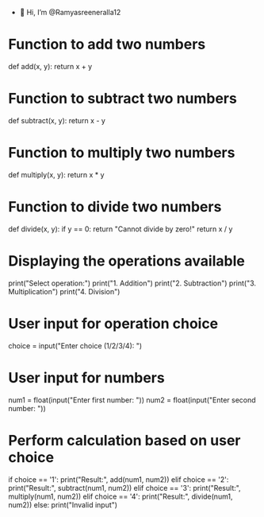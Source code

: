 - 👋 Hi, I’m @Ramyasreeneralla12
# Function to add two numbers
def add(x, y):
    return x + y

# Function to subtract two numbers
def subtract(x, y):
    return x - y

# Function to multiply two numbers
def multiply(x, y):
    return x * y

# Function to divide two numbers
def divide(x, y):
    if y == 0:
        return "Cannot divide by zero!"
    return x / y

# Displaying the operations available
print("Select operation:")
print("1. Addition")
print("2. Subtraction")
print("3. Multiplication")
print("4. Division")

# User input for operation choice
choice = input("Enter choice (1/2/3/4): ")

# User input for numbers
num1 = float(input("Enter first number: "))
num2 = float(input("Enter second number: "))

# Perform calculation based on user choice
if choice == '1':
    print("Result:", add(num1, num2))
elif choice == '2':
    print("Result:", subtract(num1, num2))
elif choice == '3':
    print("Result:", multiply(num1, num2))
elif choice == '4':
    print("Result:", divide(num1, num2))
else:
    print("Invalid input")
